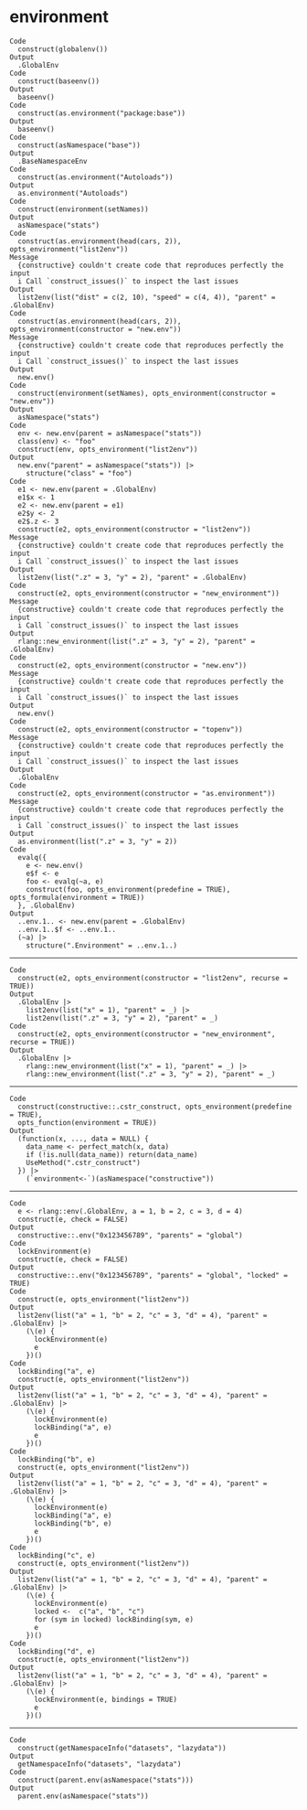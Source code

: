 # environment

    Code
      construct(globalenv())
    Output
      .GlobalEnv
    Code
      construct(baseenv())
    Output
      baseenv()
    Code
      construct(as.environment("package:base"))
    Output
      baseenv()
    Code
      construct(asNamespace("base"))
    Output
      .BaseNamespaceEnv
    Code
      construct(as.environment("Autoloads"))
    Output
      as.environment("Autoloads")
    Code
      construct(environment(setNames))
    Output
      asNamespace("stats")
    Code
      construct(as.environment(head(cars, 2)), opts_environment("list2env"))
    Message
      {constructive} couldn't create code that reproduces perfectly the input
      i Call `construct_issues()` to inspect the last issues
    Output
      list2env(list("dist" = c(2, 10), "speed" = c(4, 4)), "parent" = .GlobalEnv)
    Code
      construct(as.environment(head(cars, 2)), opts_environment(constructor = "new.env"))
    Message
      {constructive} couldn't create code that reproduces perfectly the input
      i Call `construct_issues()` to inspect the last issues
    Output
      new.env()
    Code
      construct(environment(setNames), opts_environment(constructor = "new.env"))
    Output
      asNamespace("stats")
    Code
      env <- new.env(parent = asNamespace("stats"))
      class(env) <- "foo"
      construct(env, opts_environment("list2env"))
    Output
      new.env("parent" = asNamespace("stats")) |>
        structure("class" = "foo")
    Code
      e1 <- new.env(parent = .GlobalEnv)
      e1$x <- 1
      e2 <- new.env(parent = e1)
      e2$y <- 2
      e2$.z <- 3
      construct(e2, opts_environment(constructor = "list2env"))
    Message
      {constructive} couldn't create code that reproduces perfectly the input
      i Call `construct_issues()` to inspect the last issues
    Output
      list2env(list(".z" = 3, "y" = 2), "parent" = .GlobalEnv)
    Code
      construct(e2, opts_environment(constructor = "new_environment"))
    Message
      {constructive} couldn't create code that reproduces perfectly the input
      i Call `construct_issues()` to inspect the last issues
    Output
      rlang::new_environment(list(".z" = 3, "y" = 2), "parent" = .GlobalEnv)
    Code
      construct(e2, opts_environment(constructor = "new.env"))
    Message
      {constructive} couldn't create code that reproduces perfectly the input
      i Call `construct_issues()` to inspect the last issues
    Output
      new.env()
    Code
      construct(e2, opts_environment(constructor = "topenv"))
    Message
      {constructive} couldn't create code that reproduces perfectly the input
      i Call `construct_issues()` to inspect the last issues
    Output
      .GlobalEnv
    Code
      construct(e2, opts_environment(constructor = "as.environment"))
    Message
      {constructive} couldn't create code that reproduces perfectly the input
      i Call `construct_issues()` to inspect the last issues
    Output
      as.environment(list(".z" = 3, "y" = 2))
    Code
      evalq({
        e <- new.env()
        e$f <- e
        foo <- evalq(~a, e)
        construct(foo, opts_environment(predefine = TRUE), opts_formula(environment = TRUE))
      }, .GlobalEnv)
    Output
      ..env.1.. <- new.env(parent = .GlobalEnv)
      ..env.1..$f <- ..env.1..
      (~a) |>
        structure(".Environment" = ..env.1..)

---

    Code
      construct(e2, opts_environment(constructor = "list2env", recurse = TRUE))
    Output
      .GlobalEnv |>
        list2env(list("x" = 1), "parent" = _) |>
        list2env(list(".z" = 3, "y" = 2), "parent" = _)
    Code
      construct(e2, opts_environment(constructor = "new_environment", recurse = TRUE))
    Output
      .GlobalEnv |>
        rlang::new_environment(list("x" = 1), "parent" = _) |>
        rlang::new_environment(list(".z" = 3, "y" = 2), "parent" = _)

---

    Code
      construct(constructive::.cstr_construct, opts_environment(predefine = TRUE),
      opts_function(environment = TRUE))
    Output
      (function(x, ..., data = NULL) {
        data_name <- perfect_match(x, data)
        if (!is.null(data_name)) return(data_name)
        UseMethod(".cstr_construct")
      }) |>
        (`environment<-`)(asNamespace("constructive"))

---

    Code
      e <- rlang::env(.GlobalEnv, a = 1, b = 2, c = 3, d = 4)
      construct(e, check = FALSE)
    Output
      constructive::.env("0x123456789", "parents" = "global")
    Code
      lockEnvironment(e)
      construct(e, check = FALSE)
    Output
      constructive::.env("0x123456789", "parents" = "global", "locked" = TRUE)
    Code
      construct(e, opts_environment("list2env"))
    Output
      list2env(list("a" = 1, "b" = 2, "c" = 3, "d" = 4), "parent" = .GlobalEnv) |>
        (\(e) {
          lockEnvironment(e)
          e
        })()
    Code
      lockBinding("a", e)
      construct(e, opts_environment("list2env"))
    Output
      list2env(list("a" = 1, "b" = 2, "c" = 3, "d" = 4), "parent" = .GlobalEnv) |>
        (\(e) {
          lockEnvironment(e)
          lockBinding("a", e)
          e
        })()
    Code
      lockBinding("b", e)
      construct(e, opts_environment("list2env"))
    Output
      list2env(list("a" = 1, "b" = 2, "c" = 3, "d" = 4), "parent" = .GlobalEnv) |>
        (\(e) {
          lockEnvironment(e)
          lockBinding("a", e)
          lockBinding("b", e)
          e
        })()
    Code
      lockBinding("c", e)
      construct(e, opts_environment("list2env"))
    Output
      list2env(list("a" = 1, "b" = 2, "c" = 3, "d" = 4), "parent" = .GlobalEnv) |>
        (\(e) {
          lockEnvironment(e)
          locked <-  c("a", "b", "c")
          for (sym in locked) lockBinding(sym, e)
          e
        })()
    Code
      lockBinding("d", e)
      construct(e, opts_environment("list2env"))
    Output
      list2env(list("a" = 1, "b" = 2, "c" = 3, "d" = 4), "parent" = .GlobalEnv) |>
        (\(e) {
          lockEnvironment(e, bindings = TRUE)
          e
        })()

---

    Code
      construct(getNamespaceInfo("datasets", "lazydata"))
    Output
      getNamespaceInfo("datasets", "lazydata")
    Code
      construct(parent.env(asNamespace("stats")))
    Output
      parent.env(asNamespace("stats"))

